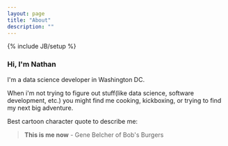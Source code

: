 ```yaml
---
layout: page
title: "About"
description: ""
---
```

{% include JB/setup %}

### Hi, I'm Nathan

I'm a data science developer in Washington DC. 

When i'm not trying to figure out stuff(like data science, software development, etc.) you might find me cooking, kickboxing, or trying to find my next big adventure.

Best cartoon character quote to describe me:

> **This is me now** - Gene Belcher of Bob's Burgers